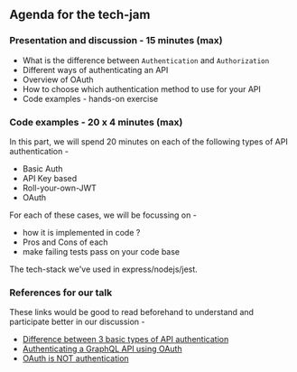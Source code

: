 ## Agenda for the tech-jam

### Presentation and discussion - 15 minutes (max)

* What is the difference between `Authentication` and `Authorization`
* Different ways of authenticating an API
* Overview of OAuth
* How to choose which authentication method to use for your API
* Code examples - hands-on exercise

### Code examples - 20 x 4 minutes (max)

In this part, we will spend 20 minutes on each of the following types of API authentication - 

* Basic Auth 
* API Key based
* Roll-your-own-JWT 
* OAuth

For each of these cases, we will be focussing on - 

* how it is implemented in code ?
* Pros and Cons of each
* make failing tests pass on your code base

The tech-stack we've used in express/nodejs/jest.

### References for our talk

These links would be good to read beforehand to understand and participate better in our discussion - 

* [Difference between 3 basic types of API authentication](https://nordicapis.com/the-difference-between-http-auth-api-keys-and-oauth/)
* [Authenticating a GraphQL API using OAuth](https://developer.okta.com/blog/2020/11/18/build-a-graphql-nodejs-api)
* [OAuth is NOT authentication](https://www.scottbrady91.com/oauth/oauth-is-not-authentication)

